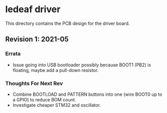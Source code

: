 # ledeaf driver

This directory contains the PCB design for the driver board.

## Revision 1: 2021-05

### Errata

* Issue going into USB bootloader possibly because BOOT1 (PB2) is floating,
  maybe add a pull-down resistor.

### Thoughts For Next Rev

* Combine BOOTLOAD and PATTERN buttons into one (wire BOOT0 up to a GPIO)
  to reduce BOM count.
* Investigate cheaper STM32 and oscillator.
